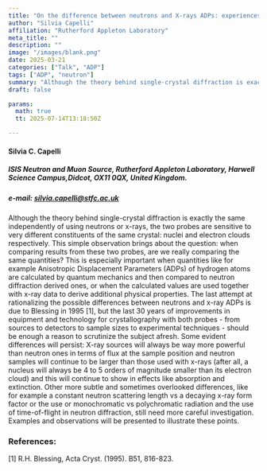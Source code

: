 ```yaml
---
title: "On the difference between neutrons and X-rays ADPs: experiences and observations"
author: "Silvia Capelli"
affiliation: "Rutherford Appleton Laboratory"
meta_title: ""
description: ""
image: "/images/blank.png"
date: 2025-03-21
categories: ["Talk", "ADP"]
tags: ["ADP", "neutron"]
summary: "Although the theory behind single-crystal diffraction is exactly the same independently of using neutrons or x-rays, the two probes are sensitive to very different  constituents of the same crystal: nuclei and electron clouds respectively"
draft: false

params:
  math: true
  tt: 2025-07-14T13:18:50Z

---
```


#### Silvia C. Capelli

##### ISIS Neutron and Muon Source, Rutherford Appleton Laboratory, Harwell Science Campus,Didcot, OX11 0QX, United Kingdom.

##### e-mail: silvia.capelli@stfc.ac.uk

Although the theory behind single-crystal diffraction is exactly the same independently of using
neutrons or x-rays, the two probes are sensitive to very different constituents of the same
crystal: nuclei and electron clouds respectively. This simple observation brings about the
question: when comparing results from these two probes, are we really comparing the same
quantities? This is especially important when quantities like for example Anisotropic
Displacement Parameters (ADPs) of hydrogen atoms are calculated by quantum mechanics
and then compared to neutron diffraction derived ones, or when the calculated values are used
together with x-ray data to derive additional physical properties.
The last attempt at rationalizing the possible differences between neutrons and x-ray ADPs is
due to Blessing in 1995 [1], but the last 30 years of improvements in equipment and technology
for crystallography with both probes - from sources to detectors to sample sizes to experimental
techniques - should be enough a reason to scrutinize the subject afresh.
Some evident differences will persist: X-ray sources will always be way more powerful than
neutron ones in terms of flux at the sample position and neutron samples will continue to be
larger than those used with x-rays (after all, a nucleus will always be 4 to 5 orders of magnitude
smaller than its electron cloud) and this will continue to show in effects like absorption and
extinction. Other more subtle and sometimes overlooked differences, like for example a
constant neutron scattering length vs a decaying x-ray form factor or the use or monochromatic
vs polychromatic radiation and the use of time-of-flight in neutron diffraction, still need more
careful investigation.
Examples and observations will be presented to illustrate these points.

### References:

[1] R.H. Blessing, Acta Cryst. (1995). B51, 816-823.
